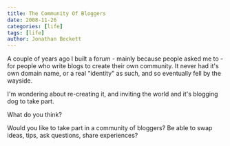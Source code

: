 ```yaml
---
title: The Community Of Bloggers
date: 2008-11-26
categories: [life]
tags: [life]
author: Jonathan Beckett
---
```


A couple of years ago I built a forum - mainly because people asked me to - for people who write blogs to create their own community. It never had it's own domain name, or a real "identity" as such, and so eventually fell by the wayside.

I'm wondering about re-creating it, and inviting the world and it's blogging dog to take part.

What do you think?

Would you like to take part in a community of bloggers? Be able to swap ideas, tips, ask questions, share experiences?